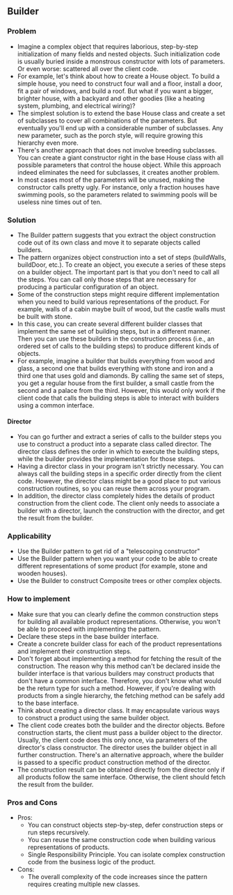 ## Builder

### Problem
- Imagine a complex object that requires laborious, step-by-step initialization of many fields and nested objects. Such initialization code is usually buried inside a monstrous constructor with lots of parameters. Or even worse: scattered all over the client code.
- For example, let's think about how to create a House object. To build a simple house, you need to construct four wall and a floor, install a door, fit a pair of windows, and build a roof. But what if you want a bigger, brighter house, with a backyard and other goodies (like a heating system, plumbing, and electrical wiring)?
- The simplest solution is to extend the base House class and create a set of subclasses to cover all combinations of the parameters. But eventually you'll end up with a considerable number of subclasses. Any new parameter, such as the porch style, will require growing this hierarchy even more.
- There's another approach that does not involve breeding subclasses. You can create a giant constructor right in the base House class with all possible parameters that control the house object. While this approach indeed eliminates the need for subclasses, it creates another problem.
- In most cases most of the parameters will be unused, making the constructor calls pretty ugly. For instance, only a fraction houses have swimming pools, so the parameters related to swimming pools will be useless nine times out of ten.

### Solution
- The Builder pattern suggests that you extract the object construction code out of its own class and move it to separate objects called builders.
- The pattern organizes object construction into a set of steps (buildWalls, buildDoor, etc.). To create an object, you execute a series of these steps on a builder object. The important part is that you don't need to call all the steps. You can call only those steps that are necessary for producing a particular configuration of an object.
- Some of the construction steps might require different implementation when you need to build various representations of the product. For example, walls of a cabin maybe built of wood, but the castle walls must be built with stone.
- In this case, you can create several different builder classes that implement the same set of building steps, but in a different manner. Then you can use these builders in the construction process (i.e., an ordered set of calls to the building steps) to produce different kinds of objects.
- For example, imagine a builder that builds everything from wood and glass, a second one that builds everything with stone and iron and a third one that uses gold and diamonds. By calling the same set of steps, you get a regular house from the first builder, a small castle from the second and a palace from the third. However, this would only work if the client code that calls the building steps is able to interact with builders using a common interface.

#### Director
- You can go further and extract a series of calls to the builder steps you use to construct a product into a separate class called director. The director class defines the order in which to execute the building steps, while the builder provides the implementation for those steps.
- Having a director class in your program isn't strictly necessary. You can always call the building steps in a specific order directly from the client code. However, the director class might be a good place to put various construction routines, so you can reuse them across your program.
- In addition, the director class completely hides the details of product construction from the client code. The client only needs to associate a builder with a director, launch the construction with the director, and get the result from the builder.

### Applicability
- Use the Builder pattern to get rid of a "telescoping constructor"
- Use the Builder pattern when you want your code to be able to create different representations of some product (for example, stone and wooden houses).
- Use the Builder to construct Composite trees or other complex objects.

### How to implement
- Make sure that you can clearly define the common construction steps for building all available product representations. Otherwise, you won't be able to proceed with implementing the pattern.
- Declare these steps in the base builder interface.
- Create a concrete builder class for each of the product representations and implement their construction steps.
- Don't forget about implementing a method for fetching the result of the construction. The reason why this method can't be declared inside the builder interface is that various builders may construct products that don't have a common interface. Therefore, you don't know what would be the return type for such a method. However, if you're dealing with products from a single hierarchy, the fetching method can be safely add to the base interface.
- Think about creating a director class. It may encapsulate various ways to construct a product using the same builder object.
- The client code creates both the builder and the director objects. Before construction starts, the client must pass a builder object to the director. Usually, the client code does this only once, via parameters of the director's class constructor. The director uses the builder object in all further construction. There's an alternative approach, where the builder is passed to a specific product construction method of the director.
- The construction result can be obtained directly from the director only if all products follow the same interface. Otherwise, the client should fetch the result from the builder.

### Pros and Cons
- Pros:
  - You can construct objects step-by-step, defer construction steps or run steps recursively.
  - You can reuse the same construction code when building various representations of products.
  - Single Responsibility Principle. You can isolate complex construction code from the business logic of the product.
- Cons:
  - The overall complexity of the code increases since the pattern requires creating multiple new classes.
